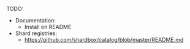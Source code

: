 TODO:

- Documentation:
  - Install on README
- Shard registries:
  - https://github.com/shardbox/catalog/blob/master/README.md

